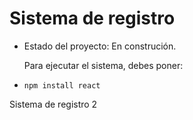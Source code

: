 <h1>Sistema de registro</h1>

- Estado del proyecto: En construción.
  
  Para ejecutar el sistema, debes poner:

-  ```npm install react```

Sistema de registro 2
